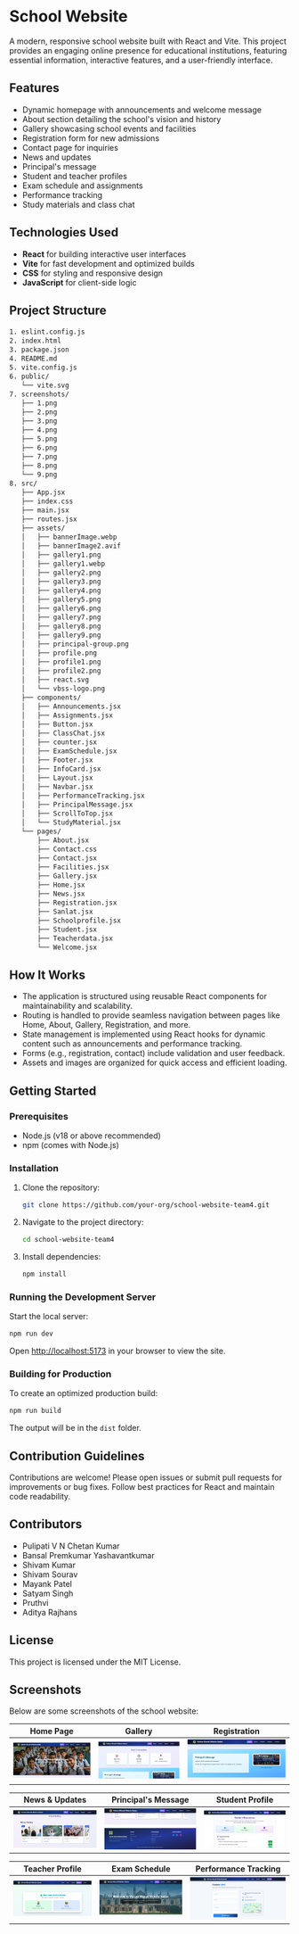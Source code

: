 # School Website

A modern, responsive school website built with React and Vite. This project provides an engaging online presence for educational institutions, featuring essential information, interactive features, and a user-friendly interface.

## Features
- Dynamic homepage with announcements and welcome message
- About section detailing the school's vision and history
- Gallery showcasing school events and facilities
- Registration form for new admissions
- Contact page for inquiries
- News and updates
- Principal's message
- Student and teacher profiles
- Exam schedule and assignments
- Performance tracking
- Study materials and class chat

## Technologies Used
- **React** for building interactive user interfaces
- **Vite** for fast development and optimized builds
- **CSS** for styling and responsive design
- **JavaScript** for client-side logic

## Project Structure
```
1. eslint.config.js
2. index.html
3. package.json
4. README.md
5. vite.config.js
6. public/
   └── vite.svg
7. screenshots/
   ├── 1.png
   ├── 2.png
   ├── 3.png
   ├── 4.png
   ├── 5.png
   ├── 6.png
   ├── 7.png
   ├── 8.png
   └── 9.png
8. src/
   ├── App.jsx
   ├── index.css
   ├── main.jsx
   ├── routes.jsx
   ├── assets/
   │   ├── bannerImage.webp
   │   ├── bannerImage2.avif
   │   ├── gallery1.png
   │   ├── gallery1.webp
   │   ├── gallery2.png
   │   ├── gallery3.png
   │   ├── gallery4.png
   │   ├── gallery5.png
   │   ├── gallery6.png
   │   ├── gallery7.png
   │   ├── gallery8.png
   │   ├── gallery9.png
   │   ├── principal-group.png
   │   ├── profile.png
   │   ├── profile1.png
   │   ├── profile2.png
   │   ├── react.svg
   │   └── vbss-logo.png
   ├── components/
   │   ├── Announcements.jsx
   │   ├── Assignments.jsx
   │   ├── Button.jsx
   │   ├── ClassChat.jsx
   │   ├── counter.jsx
   │   ├── ExamSchedule.jsx
   │   ├── Footer.jsx
   │   ├── InfoCard.jsx
   │   ├── Layout.jsx
   │   ├── Navbar.jsx
   │   ├── PerformanceTracking.jsx
   │   ├── PrincipalMessage.jsx
   │   ├── ScrollToTop.jsx
   │   └── StudyMaterial.jsx
   └── pages/
       ├── About.jsx
       ├── Contact.css
       ├── Contact.jsx
       ├── Facilities.jsx
       ├── Gallery.jsx
       ├── Home.jsx
       ├── News.jsx
       ├── Registration.jsx
       ├── Sanlat.jsx
       ├── Schoolprofile.jsx
       ├── Student.jsx
       ├── Teacherdata.jsx
       └── Welcome.jsx
```

## How It Works
- The application is structured using reusable React components for maintainability and scalability.
- Routing is handled to provide seamless navigation between pages like Home, About, Gallery, Registration, and more.
- State management is implemented using React hooks for dynamic content such as announcements and performance tracking.
- Forms (e.g., registration, contact) include validation and user feedback.
- Assets and images are organized for quick access and efficient loading.

## Getting Started

### Prerequisites
- Node.js (v18 or above recommended)
- npm (comes with Node.js)

### Installation
1. Clone the repository:
   ```bash
   git clone https://github.com/your-org/school-website-team4.git
   ```
2. Navigate to the project directory:
   ```bash
   cd school-website-team4
   ```
3. Install dependencies:
   ```bash
   npm install
   ```

### Running the Development Server
Start the local server:
```bash
npm run dev
```
Open [http://localhost:5173](http://localhost:5173) in your browser to view the site.

### Building for Production
To create an optimized production build:
```bash
npm run build
```
The output will be in the `dist` folder.

## Contribution Guidelines
Contributions are welcome! Please open issues or submit pull requests for improvements or bug fixes. Follow best practices for React and maintain code readability.

## Contributors
- Pulipati V N Chetan Kumar
- Bansal Premkumar Yashavantkumar
- Shivam Kumar
- Shivam Sourav
- Mayank Patel
- Satyam Singh
- Pruthvi
- Aditya Rajhans

## License
This project is licensed under the MIT License.

## Screenshots
Below are some screenshots of the school website:

| Home Page | Gallery | Registration |
|-----------|--------|--------------|
| ![Home](screenshots/1.png) | ![Gallery](screenshots/2.png) | ![Registration](screenshots/3.png) |

| News & Updates | Principal's Message | Student Profile |
|----------------|--------------------|-----------------|
| ![News](screenshots/4.png) | ![Principal](screenshots/5.png) | ![Student](screenshots/6.png) |

| Teacher Profile | Exam Schedule | Performance Tracking |
|-----------------|--------------|----------------------|
| ![Teacher](screenshots/7.png) | ![Exam](screenshots/8.png) | ![Performance](screenshots/9.png) |
